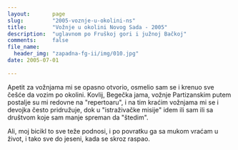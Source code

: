 ```yaml
---
layout:       page
slug:         "2005-voznje-u-okolini-ns"
title:        "Vožnje u okolini Novog Sada - 2005"
description:  "uglavnom po Fruškoj gori i južnoj Bačkoj"
comments:     false
file_name:
  header_img: "zapadna-fg-ii/img/010.jpg"
date: 2005-07-01
  
---
```


Apetit za vožnjama mi se opasno otvorio, osmelio sam se i krenuo sve češće da vozim po okolini. Kovlij, Begečka jama, vožnje
Partizanskim putem postalje su mi redovne na "repertoaru", i na tim kraćim vožnjama mi se i devojka često pridružuje,
dok u "istraživačke misije" idem ili sam ili sa društvom koje sam manje spreman da "štedim".

Ali, moj bicikl to sve teže podnosi, i po povratku ga sa mukom vraćam u život, i tako sve do jeseni, kada se skroz raspao.